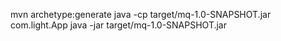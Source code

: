 mvn archetype:generate
java -cp target/mq-1.0-SNAPSHOT.jar com.light.App
java -jar target/mq-1.0-SNAPSHOT.jar
